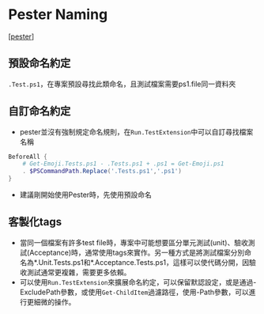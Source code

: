 # Pester Naming
[[pester]]
## 預設命名約定
`.Test.ps1`，在專案預設尋找此類命名，且測試檔案需要ps1.file同一資料夾

## 自訂命名約定
- pester並沒有強制規定命名規則，在`Run.TestExtension`中可以自訂尋找檔案名稱
````powershell
BeforeAll {
    # Get-Emoji.Tests.ps1 - .Tests.ps1 + .ps1 = Get-Emoji.ps1
    . $PSCommandPath.Replace('.Tests.ps1','.ps1')
}
````
- 建議剛開始使用Pester時，先使用預設命名

## 客製化tags
- 當同一個檔案有許多test file時，專案中可能想要區分單元測試(unit)、驗收測試(Acceptance)時，通常使用tags來實作。另一種方式是將測試檔案分別命名為*.Unit.Tests.ps1和*.Acceptance.Tests.ps1，這樣可以使代碼分開，因驗收測試通常更複雜，需要更多依賴。
- 可以使用`Run.TestExtension`來擴展命名約定，可以保留默認設定，或是通過-ExcludePath參數，或使用`Get-ChildItem`過濾路徑，使用-Path參數，可以進行更細微的操作。

[//begin]: # "Autogenerated link references for markdown compatibility"
[pester]: pester.md "Pester"
[//end]: # "Autogenerated link references"